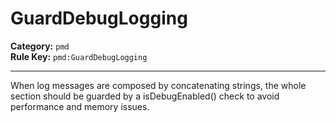 
# GuardDebugLogging
**Category:** `pmd`<br/>
**Rule Key:** `pmd:GuardDebugLogging`<br/>


-----

When log messages are composed by concatenating strings, the whole section should be guarded by a isDebugEnabled() check to avoid performance and memory issues.

